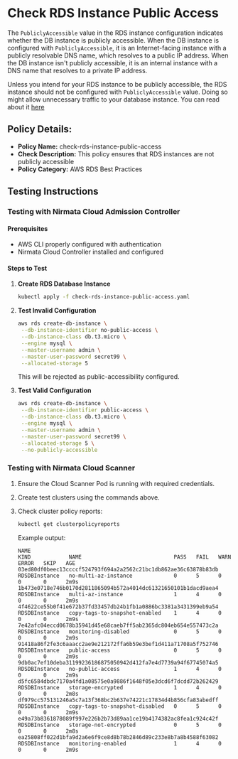 # Check RDS Instance Public Access

The `PubliclyAccessible` value in the RDS instance configuration indicates whether the DB instance is publicly accessible. When the DB instance is configured with `PubliclyAccessible`, it is an Internet-facing instance with a publicly resolvable DNS name, which resolves to a public IP address. When the DB instance isn't publicly accessible, it is an internal instance with a DNS name that resolves to a private IP address.

Unless you intend for your RDS instance to be publicly accessible, the RDS instance should not be configured with `PubliclyAccessible` value. Doing so might allow unnecessary traffic to your database instance. You can read about it [here](https://docs.aws.amazon.com/securityhub/latest/userguide/rds-controls.html#rds-2) 

## Policy Details:

- **Policy Name:** check-rds-instance-public-access
- **Check Description:** This policy ensures that RDS instances are not publicly accessible
- **Policy Category:** AWS RDS Best Practices

## Testing Instructions

### Testing with Nirmata Cloud Admission Controller

#### Prerequisites
- AWS CLI properly configured with authentication
- Nirmata Cloud Controller installed and configured

#### Steps to Test

1. **Create RDS Database Instance**
   ```bash
   kubectl apply -f check-rds-instance-public-access.yaml
   ```

2. **Test Invalid Configuration**
   ```bash
   aws rds create-db-instance \
    --db-instance-identifier no-public-access \
    --db-instance-class db.t3.micro \
    --engine mysql \
    --master-username admin \
    --master-user-password secret99 \
    --allocated-storage 5
   ```
   This will be rejected as public-accessibility configured.

3. **Test Valid Configuration**
   ```bash
   aws rds create-db-instance \
    --db-instance-identifier public-access \
    --db-instance-class db.t3.micro \
    --engine mysql \
    --master-username admin \
    --master-user-password secret99 \
    --allocated-storage 5 \
    --no-publicly-accessible
   ```

### Testing with Nirmata Cloud Scanner

1. Ensure the Cloud Scanner Pod is running with required credentials.

2. Create test clusters using the commands above.

3. Check cluster policy reports:
   ```bash
   kubectl get clusterpolicyreports
   ```

   Example output:
   ```
   NAME                                                              KIND            NAME                             PASS   FAIL   WARN   ERROR   SKIP   AGE
   03ed80df0beec13ccccf524793f694a2a2562c21bc1db862ae36c63878b83db   RDSDBInstance   no-multi-az-instance             0      5      0      0       0      2m9s
   1b473e0718e746b0170d2811865094b572a4014dc61321650101b1dacd9aea4   RDSDBInstance   multi-az-instance                1      4      0      0       0      2m9s
   4f4622ce55b0f41e672b37fd33457db24b1fb1a0886bc3381a3431399eb9a54   RDSDBInstance   copy-tags-to-snapshot-enabled    1      4      0      0       0      2m9s
   7e42afc04eccd0678b35941d45e68caeb7ff5ab2365dc804eb654e557473c2a   RDSDBInstance   monitoring-disabled              0      5      0      0       0      2m9s
   91418a86f2fe3c6aaacc2ae9e212172ffa6b59e3bef1d411a71708a5f752746   RDSDBInstance   public-access                    0      5      0      0       0      2m9s
   9db0ac7ef10deba31199236186875050942d412fa7e4d7739a94f67745074a5   RDSDBInstance   no-public-access                 1      4      0      0       0      2m9s
   d5fc6584dbdc7170a4fd1a08575e0a9886f1648f05e3dcd6f7dcdd72b262429   RDSDBInstance   storage-encrypted                1      4      0      0       0      2m8s
   df979cc575131246a5c7a13f368bc2b637e74221c17834d4b856cfa83abedff   RDSDBInstance   copy-tags-to-snapshot-disabled   0      5      0      0       0      2m9s
   e49a73b8361878089f997e226b2b73d89aa1ce19b4174382ac8fea1c924c42f   RDSDBInstance   storage-not-encrypted            0      5      0      0       0      2m8s
   ea25808ff022d1bfa9d2a6e6f9ce8d8b78b2846d89c233e8b7a8b4588f63082   RDSDBInstance   monitoring-enabled               1      4      0      0       0      2m9s

   ```